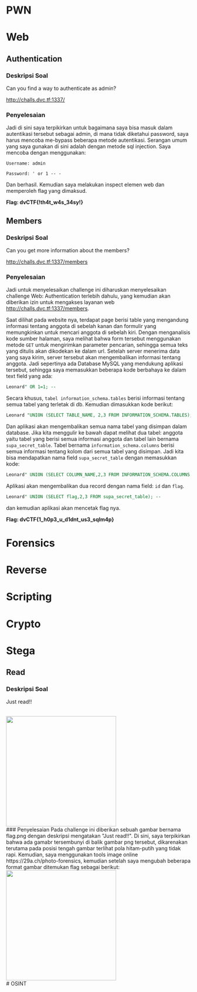 # PWN

# Web


## Authentication

### Deskripsi Soal
Can you find a way to authenticate as admin?

http://challs.dvc.tf:1337/
### Penyelesaian
Jadi di sini saya terpikirkan untuk bagaimana saya bisa masuk dalam autentikasi tersebut sebagai admin, di mana tidak diketahui password, saya harus mencoba me-bypass beberapa metode autentikasi.
Serangan umum yang saya gunakan di sini adalah dengan metode sql injection. Saya mencoba dengan menggunakan:

```Username: admin```

```Password: ' or 1 -- -```

Dan berhasil. Kemudian saya melakukan inspect elemen web dan memperoleh flag yang dimaksud.

**Flag: dvCTF{!th4t_w4s_34sy!}**

## Members

### Deskripsi Soal
Can you get more information about the members?

http://challs.dvc.tf:1337/members

### Penyelesaian
Jadi untuk menyelesaikan challenge ini diharuskan menyelesaikan challenge Web: Authentication terlebih dahulu, yang kemudian akan diberikan izin untuk mengakses layanan web http://challs.dvc.tf:1337/members. 

Saat dilihat pada website nya, terdapat page berisi table yang mengandung informasi tentang anggota di sebelah kanan dan formulir yang memungkinkan untuk mencari anggota di sebelah kiri. Dengan menganalisis kode sumber halaman, saya melihat bahwa form tersebut menggunakan metode ```GET``` untuk mengirimkan parameter pencarian, sehingga semua teks yang ditulis akan dikodekan ke dalam url. Setelah server menerima data yang saya kirim, server tersebut akan mengembalikan informasi tentang anggota. Jadi sepertinya ada Database MySQL yang mendukung aplikasi tersebut, sehingga saya memasukkan beberapa kode berbahaya ke dalam text field yang ada:

```SQL
Leonard" OR 1=1; --
```
Secara khusus, ```tabel information_schema.tables``` berisi informasi tentang semua tabel yang terletak di db. Kemudian dimasukkan kode berikut:
```SQL
Leonard "UNION (SELECT TABLE_NAME, 2,3 FROM INFORMATION_SCHEMA.TABLES); -
```
Dan aplikasi akan mengembalikan semua nama tabel yang disimpan dalam database. Jika kita menggulir ke bawah dapat melihat dua tabel: anggota yaitu tabel yang berisi semua informasi anggota dan tabel lain bernama ```supa_secret_table```.
Tabel bernama ```information_schema.columns``` berisi semua informasi tentang kolom dari semua tabel yang disimpan. Jadi kita bisa mendapatkan nama field ```supa_secret_table``` dengan memasukkan kode:

```SQL
Leonard" UNION (SELECT COLUMN_NAME,2,3 FROM INFORMATION_SCHEMA.COLUMNS WHERE TABLE_NAME='supa_secret_table'); --
```

Aplikasi akan mengembalikan dua record dengan nama field: ```id``` dan ```flag```.

```SQL
Leonard" UNION (SELECT flag,2,3 FROM supa_secret_table); --
```

dan kemudian aplikasi akan mencetak flag nya.

**Flag: dvCTF{1_h0p3_u_d1dnt_us3_sqlm4p}**

# Forensics

# Reverse

# Scripting

# Crypto

# Stega
## Read
### Deskripsi Soal

Just read!!

<br>
<img height="300" src="https://github.com/HeavenPutra208/Write-Up-CTF/blob/main/flag.png" />
<br>
### Penyelesaian
Pada challenge ini diberikan sebuah gambar bernama flag.png dengan deskripsi mengatakan "Just read!!". Di sini, saya terpikirkan bahwa ada gamabr tersembunyi di balik gambar png tersebut, dikarenakan terutama pada posisi tengah gambar terlihat pola hitam-putih yang tidak rapi. Kemudian, saya menggunakan tools image online https://29a.ch/photo-forensics, kemudian setelah saya mengubah beberapa format gambar ditemukan flag sebagai berikut:

<br>
<img height="300" src="https://github.com/HeavenPutra208/Write-Up-CTF/blob/main/read.bmp" />
<br>
# OSINT
